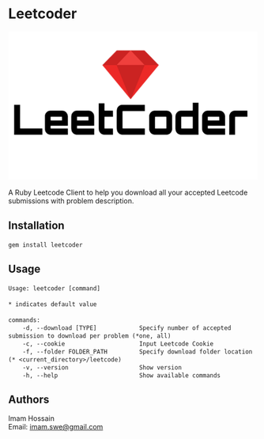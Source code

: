 # Leetcoder

<!-- ![Leetcoder](/spec/cassettes/leetcoder.png) -->
<img src="/spec/cassettes/leet_coder.png" alt="leetcoder" float="right" height="300px"/>

A Ruby Leetcode Client to help you download all your accepted Leetcode submissions with problem description.

## Installation

```
gem install leetcoder
```

## Usage

```
Usage: leetcoder [command]

* indicates default value

commands:
    -d, --download [TYPE]            Specify number of accepted submission to download per problem (*one, all)
    -c, --cookie                     Input Leetcode Cookie
    -f, --folder FOLDER_PATH         Specify download folder location (* <current_directory>/leetcode)
    -v, --version                    Show version
    -h, --help                       Show available commands
```

## Authors
Imam Hossain <br>
Email: imam.swe@gmail.com
